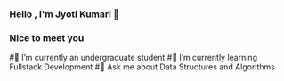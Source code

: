 ### Hello , I'm Jyoti Kumari 👋
### Nice to meet you
#🔭 I’m currently an undergraduate student
#🌱 I’m currently learning Fullstack Development
#💬 Ask me about Data Structures and Algorithms

 
